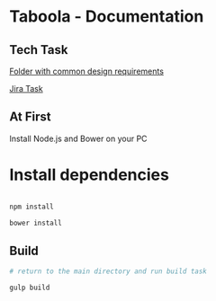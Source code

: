 # Taboola - Documentation

## Tech Task

[Folder with common design requirements](https://drive.google.com/drive/folders/0B6b9cWdGCsKHR2RYNXltR01PUWc)

[Jira Task](https://thebraines.atlassian.net/browse/MAR-203)

## At First
Install Node.js and Bower on your PC

# Install dependencies

``` bash

npm install

bower install

```

## Build

``` bash
# return to the main directory and run build task

gulp build
```
